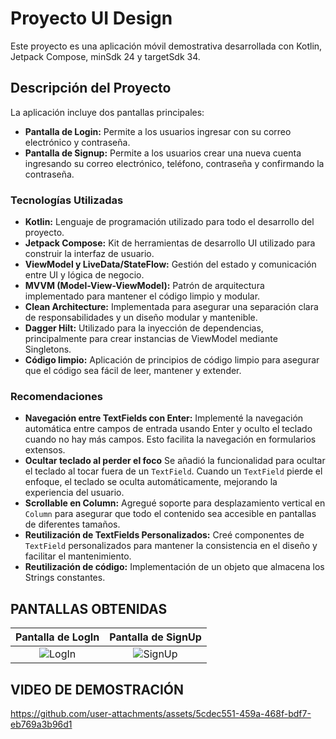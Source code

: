 # Proyecto UI Design

Este proyecto es una aplicación móvil demostrativa desarrollada con Kotlin, Jetpack Compose, minSdk 24 y targetSdk 34.

## Descripción del Proyecto

La aplicación incluye dos pantallas principales:
- **Pantalla de Login:** Permite a los usuarios ingresar con su correo electrónico y contraseña.
- **Pantalla de Signup:** Permite a los usuarios crear una nueva cuenta ingresando su correo electrónico, teléfono, contraseña y confirmando la contraseña.

### Tecnologías Utilizadas

- **Kotlin:** Lenguaje de programación utilizado para todo el desarrollo del proyecto.
- **Jetpack Compose:** Kit de herramientas de desarrollo UI utilizado para construir la interfaz de usuario.
- **ViewModel y LiveData/StateFlow:** Gestión del estado y comunicación entre UI y lógica de negocio.
- **MVVM (Model-View-ViewModel):** Patrón de arquitectura implementado para mantener el código limpio y modular.
- **Clean Architecture:** Implementada para asegurar una separación clara de responsabilidades y un diseño modular y mantenible.
- **Dagger Hilt:** Utilizado para la inyección de dependencias, principalmente para crear instancias de ViewModel mediante Singletons.
- **Código limpio:** Aplicación de principios de código limpio para asegurar que el código sea fácil de leer, mantener y extender.

### Recomendaciones
- **Navegación entre TextFields con Enter:** Implementé la navegación automática entre campos de entrada usando Enter y oculto el teclado cuando no hay más campos. Esto facilita la navegación en formularios extensos.
- **Ocultar teclado al perder el foco** Se añadió la funcionalidad para ocultar el teclado al tocar fuera de un `TextField`. Cuando un `TextField` pierde el enfoque, el teclado se oculta automáticamente, mejorando la experiencia del usuario.
- **Scrollable en Column:** Agregué soporte para desplazamiento vertical en `Column` para asegurar que todo el contenido sea accesible en pantallas de diferentes tamaños.
- **Reutilización de TextFields Personalizados:** Creé componentes de `TextField` personalizados para mantener la consistencia en el diseño y facilitar el mantenimiento.
- **Reutilización de código:** Implementación de un objeto que almacena los Strings constantes.

## PANTALLAS OBTENIDAS
| **Pantalla de LogIn** | **Pantalla de SignUp** |
|:--:|:--:|
| ![LogIn](https://github.com/user-attachments/assets/fcec59e3-956b-42b0-85e0-ab584a341186) | ![SignUp](https://github.com/user-attachments/assets/18016980-b78e-44b2-b22c-3fbdfd71f694) |

## VIDEO DE DEMOSTRACIÓN

https://github.com/user-attachments/assets/5cdec551-459a-468f-bdf7-eb769a3b96d1

